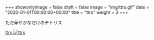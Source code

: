 +++
showonlyimage = false
draft = false
image = "img/ttrs.gif"
date = "2020-01-01T00:00:00+00:00"
title = "ttrs"
weight = 3
+++

ただ華やかなだけのテトリス

<!--more-->

[ttrs
![ttrs][1]
](https://kurehajime.github.io/ttrs/)


[1]: /img/ttrs.gif